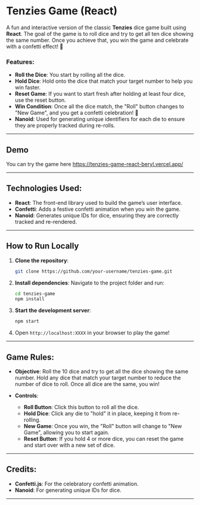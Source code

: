 # Tenzies Game (React)

A fun and interactive version of the classic **Tenzies** dice game built using **React**. The goal of the game is to roll dice and try to get all ten dice showing the same number. Once you achieve that, you win the game and celebrate with a confetti effect! 🎉

### Features:

* **Roll the Dice**: You start by rolling all the dice.
* **Hold Dice**: Hold onto the dice that match your target number to help you win faster.
* **Reset Game**: If you want to start fresh after holding at least four dice, use the reset button.
* **Win Condition**: Once all the dice match, the "Roll" button changes to "New Game", and you get a confetti celebration! 🎊
* **Nanoid**: Used for generating unique identifiers for each die to ensure they are properly tracked during re-rolls.

---

## Demo

You can try the game here https://tenzies-game-react-beryl.vercel.app/

---

## Technologies Used:

* **React**: The front-end library used to build the game’s user interface.
* **Confetti**: Adds a festive confetti animation when you win the game.
* **Nanoid**: Generates unique IDs for dice, ensuring they are correctly tracked and re-rendered.

---

## How to Run Locally

1. **Clone the repository**:

   ```bash
   git clone https://github.com/your-username/tenzies-game.git
   ```

2. **Install dependencies**:
   Navigate to the project folder and run:

   ```bash
   cd tenzies-game
   npm install
   ```

3. **Start the development server**:

   ```bash
   npm start
   ```

4. Open `http://localhost:XXXX` in your browser to play the game!

---

## Game Rules:

* **Objective**: Roll the 10 dice and try to get all the dice showing the same number. Hold any dice that match your target number to reduce the number of dice to roll. Once all dice are the same, you win!
* **Controls**:

  * **Roll Button**: Click this button to roll all the dice.
  * **Hold Dice**: Click any die to "hold" it in place, keeping it from re-rolling.
  * **New Game**: Once you win, the "Roll" button will change to "New Game", allowing you to start again.
  * **Reset Button**: If you hold 4 or more dice, you can reset the game and start over with a new set of dice.

---

## Credits:

* **Confetti.js**: For the celebratory confetti animation.
* **Nanoid**: For generating unique IDs for dice.

---
